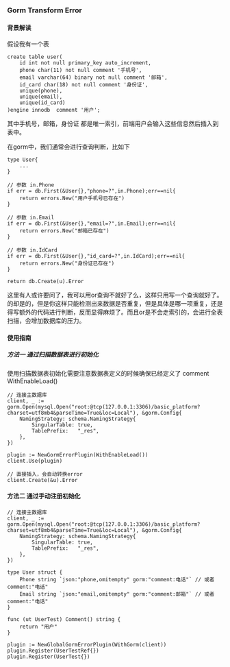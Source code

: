 ### Gorm Transform Error
#### 背景解读
假设我有一个表
``` 
create table user(
    id int not null primary_key auto_increment,
    phone char(11) not null comment '手机号',
    email varchar(64) binary not null comment '邮箱',
    id_card char(18) not null comment '身份证',
    unique(phone),
    unique(email),
    unique(id_card)
)engine innodb  comment '用户';
```
其中手机号，邮箱，身份证 都是唯一索引，前端用户会输入这些信息然后插入到表中。

在gorm中，我们通常会进行查询判断，比如下
``` 
type User{
    ...
}

// 参数 in.Phone 
if err = db.First(&User{},"phone=?",in.Phone);err==nil{
    return errors.New("用户手机号已存在")
}

// 参数 in.Email
if err = db.First(&User{},"email=?",in.Email);err==nil{
    return errors.New("邮箱已存在")
}

// 参数 in.IdCard
if err = db.First(&User{},"id_card=?",in.IdCard);err==nil{
    return errors.New("身份证已存在")
}

return db.Create(u).Error
```

这里有人或许要问了，我可以用or查询不就好了么，这样只用写一个查询就好了。的却是的，但是你这样只能检测出来数据是否重复，但是具体是哪一项重复，还是得写额外的代码进行判断，反而显得麻烦了。而且or是不会走索引的，会进行全表扫描，会增加数据库的压力。


#### 使用指南
##### 方法一 通过扫描数据表进行初始化
使用扫描数据表初始化需要注意数据表定义的时候确保已经定义了 comment
WithEnableLoad() 
``` 
// 连接主数据库
client, _ := gorm.Open(mysql.Open("root:@tcp(127.0.0.1:3306)/basic_platform?charset=utf8mb4&parseTime=True&loc=Local"), &gorm.Config{
	NamingStrategy: schema.NamingStrategy{
		SingularTable: true,
		TablePrefix:   "_res",
	},
})

plugin := NewGormErrorPlugin(WithEnableLoad())
client.Use(plugin)

// 直接插入，会自动转换error
client.Create(&u).Error

```
#### 方法二 通过手动注册初始化

``` 
// 连接主数据库
client, _ := gorm.Open(mysql.Open("root:@tcp(127.0.0.1:3306)/basic_platform?charset=utf8mb4&parseTime=True&loc=Local"), &gorm.Config{
	NamingStrategy: schema.NamingStrategy{
		SingularTable: true,
		TablePrefix:   "_res",
	},
})

type User struct {
	Phone string `json:"phone,omitempty" gorm:"comment:电话"` // 或者 comment:"电话"
	Email string `json:"email,omitempty" gorm:"comment:邮箱"` // 或者 comment:"电话"
}

func (ut UserTest) Comment() string {
	return "用户"
}

plugin := NewGlobalGormErrorPlugin(WithGorm(client))
plugin.Register(UserTestRef{})
plugin.Register(UserTest{})
```
